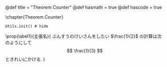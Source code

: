 @def title = "Theorem Counter"
@def hasmath = true
@def hascode = true


\chapter{Theorem Counter}

```julia:initialize
Utils.init() # hide
```


\prop{label1}{主張名}{
ぶんすうのけいさんをしたい $\frac{1}{2}$ の計算は次のようにして
$$
\frac{1}{3} 
$$
ときれいにかける.
}